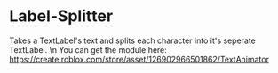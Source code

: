 # Label-Splitter
Takes a TextLabel's text and splits each character into it's seperate TextLabel. \n
You can get the module here: https://create.roblox.com/store/asset/126902966501862/TextAnimator
